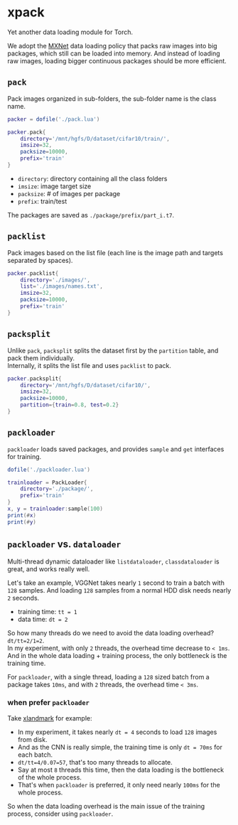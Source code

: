 # xpack
Yet another data loading module for Torch.  

We adopt the [MXNet](https://mxnet.readthedocs.io/en/latest/system/note_data_loading.html)
data loading policy that packs raw images into big packages, which still can be loaded into memory. And instead of loading raw images, loading bigger continuous packages should be more efficient.

## `pack`
Pack images organized in sub-folders, the sub-folder name is the class name.

```lua
packer = dofile('./pack.lua')

packer.pack{
    directory='/mnt/hgfs/D/dataset/cifar10/train/',
    imsize=32,
    packsize=10000,
    prefix='train'
}
```
- `directory`: directory containing all the class folders
- `imsize`: image target size
- `packsize`: # of images per package
- `prefix`: train/test  

The packages are saved as `./package/prefix/part_i.t7`.

## `packlist`
Pack images based on the list file (each line is the image path and targets separated by spaces).

```lua
packer.packlist{
    directory='./images/',
    list='./images/names.txt',
    imsize=32,
    packsize=10000,
    prefix='train'
}
```

## `packsplit`
Unlike `pack`, `packsplit` splits the dataset first by the `partition` table, and pack them individually.  
Internally, it splits the list file and uses `packlist` to pack.

```lua
packer.packsplit{
    directory='/mnt/hgfs/D/dataset/cifar10/',
    imsize=32,
    packsize=10000,
    partition={train=0.8, test=0.2}
}
```

## `packloader`
`packloader` loads saved packages, and provides `sample` and `get` interfaces for training.

```lua
dofile('./packloader.lua')

trainloader = PackLoader{
    directory='./package/',
    prefix='train'
}
x, y = trainloader:sample(100)
print(#x)
print(#y)
```

## `packloader` vs. `dataloader`
Multi-thread dynamic dataloader like `listdataloader`, `classdataloader` is great, and works really well.

Let's take an example, VGGNet takes nearly `1` second to train a batch with `128` samples. And loading `128` samples from a normal HDD disk needs nearly `2` seconds.
- training time: `tt = 1`
- data time: `dt = 2`


So how many threads do we need to avoid the data loading overhead? `dt/tt=2/1=2`.  
In my experiment, with only `2` threads, the overhead time decrease to `< 1ms`. And in the whole data loading + training process, the only bottleneck is the training time.

For `packloader`, with a single thread, loading a `128` sized batch from a package takes `10ms`, and with `2` threads, the overhead time `< 3ms`.

### when prefer `packloader`
Take [xlandmark](https://github.com/kuangliu/xlandmark) for example:  
- In my experiment, it takes nearly `dt = 4` seconds to load `128` images from disk.
- And as the CNN is really simple, the training time is only `dt = 70ms` for each batch.
- `dt/tt=4/0.07=57`, that's too many threads to allocate.
- Say at most `8` threads this time, then the data loading is the bottleneck of the whole process.
- That's when `packloader` is preferred, it only need nearly `100ms` for the whole process.  

So when the data loading overhead is the main issue of the training process, consider using `packloader`.
